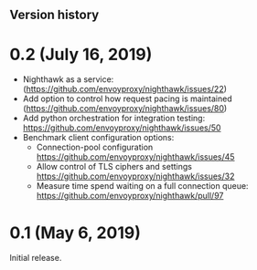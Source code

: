 Version history
---------------

0.2 (July 16, 2019)
=========================

- Nighthawk as a service: (https://github.com/envoyproxy/nighthawk/issues/22)
- Add option to control how request pacing is maintained (https://github.com/envoyproxy/nighthawk/issues/80)
- Add python orchestration for integration testing: https://github.com/envoyproxy/nighthawk/issues/50
- Benchmark client configuration options: 
  - Connection-pool configuration https://github.com/envoyproxy/nighthawk/issues/45
  - Allow control of TLS ciphers and settings https://github.com/envoyproxy/nighthawk/issues/32
  - Measure time spend waiting on a full connection queue: https://github.com/envoyproxy/nighthawk/pull/97

0.1 (May 6, 2019)
=========================

Initial release.